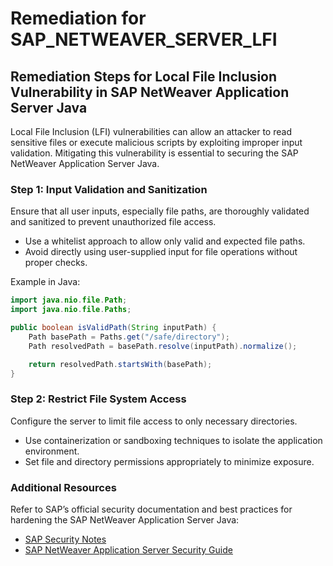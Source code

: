 # Remediation for SAP_NETWEAVER_SERVER_LFI

## Remediation Steps for Local File Inclusion Vulnerability in SAP NetWeaver Application Server Java

Local File Inclusion (LFI) vulnerabilities can allow an attacker to read sensitive files or execute malicious scripts by exploiting improper input validation. Mitigating this vulnerability is essential to securing the SAP NetWeaver Application Server Java.

### Step 1: Input Validation and Sanitization
Ensure that all user inputs, especially file paths, are thoroughly validated and sanitized to prevent unauthorized file access.

- Use a whitelist approach to allow only valid and expected file paths.
- Avoid directly using user-supplied input for file operations without proper checks.

Example in Java:
```java
import java.nio.file.Path;
import java.nio.file.Paths;

public boolean isValidPath(String inputPath) {
    Path basePath = Paths.get("/safe/directory");
    Path resolvedPath = basePath.resolve(inputPath).normalize();

    return resolvedPath.startsWith(basePath);
}
```

### Step 2: Restrict File System Access
Configure the server to limit file access to only necessary directories.

- Use containerization or sandboxing techniques to isolate the application environment.
- Set file and directory permissions appropriately to minimize exposure.


### Additional Resources
Refer to SAP’s official security documentation and best practices for hardening the SAP NetWeaver Application Server Java:
- [SAP Security Notes](https://support.sap.com/securitynotes)
- [SAP NetWeaver Application Server Security Guide](https://help.sap.com/)
